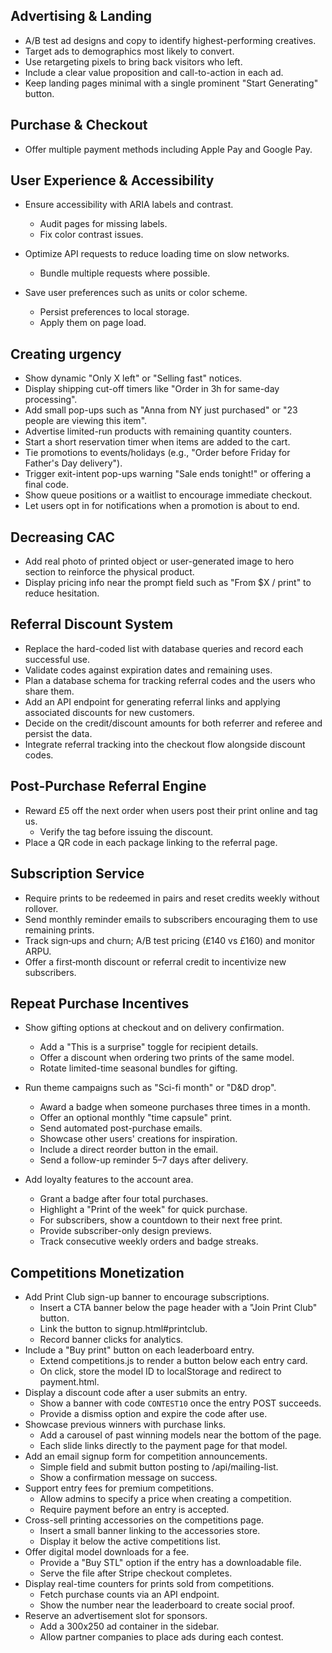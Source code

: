 ## Advertising & Landing

- A/B test ad designs and copy to identify highest-performing creatives.
- Target ads to demographics most likely to convert.
- Use retargeting pixels to bring back visitors who left.
- Include a clear value proposition and call-to-action in each ad.
- Keep landing pages minimal with a single prominent "Start Generating" button.

## Purchase & Checkout

- Offer multiple payment methods including Apple Pay and Google Pay.



## User Experience & Accessibility

- Ensure accessibility with ARIA labels and contrast.
  - Audit pages for missing labels.
  - Fix color contrast issues.
- Optimize API requests to reduce loading time on slow networks.

  - Bundle multiple requests where possible.

- Save user preferences such as units or color scheme.
  - Persist preferences to local storage.
  - Apply them on page load.

## Creating urgency

- Show dynamic "Only X left" or "Selling fast" notices.
- Display shipping cut-off timers like "Order in 3h for same-day processing".
- Add small pop-ups such as "Anna from NY just purchased" or "23 people are viewing this item".
- Advertise limited-run products with remaining quantity counters.
- Start a short reservation timer when items are added to the cart.
- Tie promotions to events/holidays (e.g., "Order before Friday for Father's Day delivery").
- Trigger exit-intent pop-ups warning "Sale ends tonight!" or offering a final code.
- Show queue positions or a waitlist to encourage immediate checkout.
- Let users opt in for notifications when a promotion is about to end.

## Decreasing CAC

- Add real photo of printed object or user-generated image to hero section to reinforce the physical product.
- Display pricing info near the prompt field such as "From $X / print" to reduce hesitation.

## Referral Discount System

- Replace the hard-coded list with database queries and record each successful use.
- Validate codes against expiration dates and remaining uses.
- Plan a database schema for tracking referral codes and the users who share them.
- Add an API endpoint for generating referral links and applying associated discounts for new customers.
- Decide on the credit/discount amounts for both referrer and referee and persist the data.
- Integrate referral tracking into the checkout flow alongside discount codes.

## Post-Purchase Referral Engine

- Reward £5 off the next order when users post their print online and tag us.
  - Verify the tag before issuing the discount.
- Place a QR code in each package linking to the referral page.

## Subscription Service



- Require prints to be redeemed in pairs and reset credits weekly without rollover.
- Send monthly reminder emails to subscribers encouraging them to use remaining prints.
- Track sign‑ups and churn; A/B test pricing (£140 vs £160) and monitor ARPU.
- Offer a first‑month discount or referral credit to incentivize new subscribers.

## Repeat Purchase Incentives


- Show gifting options at checkout and on delivery confirmation.
  - Add a "This is a surprise" toggle for recipient details.
  - Offer a discount when ordering two prints of the same model.
  - Rotate limited-time seasonal bundles for gifting.
- Run theme campaigns such as "Sci-fi month" or "D&D drop".

  - Award a badge when someone purchases three times in a month.
  - Offer an optional monthly "time capsule" print.
  - Send automated post-purchase emails.
  - Showcase other users' creations for inspiration.
  - Include a direct reorder button in the email.
  - Send a follow-up reminder 5–7 days after delivery.
- Add loyalty features to the account area.
  - Grant a badge after four total purchases.
  - Highlight a "Print of the week" for quick purchase.
  - For subscribers, show a countdown to their next free print.
  - Provide subscriber-only design previews.
  - Track consecutive weekly orders and badge streaks.

## Competitions Monetization

- Add Print Club sign-up banner to encourage subscriptions.
  - Insert a CTA banner below the page header with a "Join Print Club" button.
  - Link the button to signup.html#printclub.
  - Record banner clicks for analytics.
- Include a "Buy print" button on each leaderboard entry.
  - Extend competitions.js to render a button below each entry card.
  - On click, store the model ID to localStorage and redirect to payment.html.
- Display a discount code after a user submits an entry.
  - Show a banner with code `CONTEST10` once the entry POST succeeds.
  - Provide a dismiss option and expire the code after use.
- Showcase previous winners with purchase links.
  - Add a carousel of past winning models near the bottom of the page.
  - Each slide links directly to the payment page for that model.
- Add an email signup form for competition announcements.
  - Simple field and submit button posting to /api/mailing-list.
  - Show a confirmation message on success.
- Support entry fees for premium competitions.
  - Allow admins to specify a price when creating a competition.
  - Require payment before an entry is accepted.
- Cross-sell printing accessories on the competitions page.
  - Insert a small banner linking to the accessories store.
  - Display it below the active competitions list.
- Offer digital model downloads for a fee.
  - Provide a "Buy STL" option if the entry has a downloadable file.
  - Serve the file after Stripe checkout completes.
- Display real-time counters for prints sold from competitions.
  - Fetch purchase counts via an API endpoint.
  - Show the number near the leaderboard to create social proof.
- Reserve an advertisement slot for sponsors.
  - Add a 300x250 ad container in the sidebar.
  - Allow partner companies to place ads during each contest.
